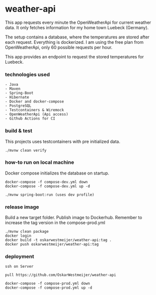 # weather-api

This app requests every minute the OpenWeatherApi for current weather data. It only fetches information for my home town
Luebeck (Germany).

The setup contains a database, where the temperatures are stored after each request. Everything is dockerized. I am
using the free plan from OpenWeatherApi, only 60 possible requests per hour.

This app provides an endpoint to request the stored temperatures for Luebeck.

### technologies used

```
- Java
- Maven
- Spring-Boot
- Hibernate
- Docker and docker-compose
- PostgreSQL
- Testcontainers & Wiremock
- OpenWeatherApi (Api access)
- Github Actions for CI
```

### build & test

This projects uses testcontainers with pre initialized data.

```
./mvnw clean verify
```

### how-to run on local machine

Docker compose initializes the database on startup.

```
docker-compose -f compose-dev.yml down
docker-compose -f compose-dev.yml up -d

./mvnw spring-boot:run (uses dev profile)

```

### release image

Build a new target folder. Publish image to Dockerhub. Remember to increase the tag version in the compose-prod.yml

```
./mvnw clean package
docker login
docker build -t oskarwestmeijer/weather-api:tag .
docker push oskarwestmeijer/weather-api:tag
```

### deployment

```
ssh on Server

pull https://github.com/OskarWestmeijer/weather-api

docker-compose -f compose-prod.yml down
docker-compose -f compose-prod.yml up -d
```